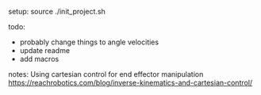setup: source ./init_project.sh

todo:
 - probably change things to angle velocities
 - update readme
 - add macros

notes:
Using cartesian control for end effector manipulation https://reachrobotics.com/blog/inverse-kinematics-and-cartesian-control/